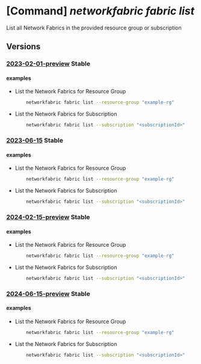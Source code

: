 # [Command] _networkfabric fabric list_

List all Network Fabrics in the provided resource group or subscription

## Versions

### [2023-02-01-preview](/Resources/mgmt-plane/L3N1YnNjcmlwdGlvbnMve30vcHJvdmlkZXJzL21pY3Jvc29mdC5tYW5hZ2VkbmV0d29ya2ZhYnJpYy9uZXR3b3JrZmFicmljcw==/2023-02-01-preview.xml) **Stable**

<!-- mgmt-plane /subscriptions/{}/providers/microsoft.managednetworkfabric/networkfabrics 2023-02-01-preview -->
<!-- mgmt-plane /subscriptions/{}/resourcegroups/{}/providers/microsoft.managednetworkfabric/networkfabrics 2023-02-01-preview -->

#### examples

- List the Network Fabrics for Resource Group
    ```bash
        networkfabric fabric list --resource-group "example-rg"
    ```

- List the Network Fabrics for Subscription
    ```bash
        networkfabric fabric list --subscription "<subscriptionId>"
    ```

### [2023-06-15](/Resources/mgmt-plane/L3N1YnNjcmlwdGlvbnMve30vcHJvdmlkZXJzL21pY3Jvc29mdC5tYW5hZ2VkbmV0d29ya2ZhYnJpYy9uZXR3b3JrZmFicmljcw==/2023-06-15.xml) **Stable**

<!-- mgmt-plane /subscriptions/{}/providers/microsoft.managednetworkfabric/networkfabrics 2023-06-15 -->
<!-- mgmt-plane /subscriptions/{}/resourcegroups/{}/providers/microsoft.managednetworkfabric/networkfabrics 2023-06-15 -->

#### examples

- List the Network Fabrics for Resource Group
    ```bash
        networkfabric fabric list --resource-group "example-rg"
    ```

- List the Network Fabrics for Subscription
    ```bash
        networkfabric fabric list --subscription "<subscriptionId>"
    ```

### [2024-02-15-preview](/Resources/mgmt-plane/L3N1YnNjcmlwdGlvbnMve30vcHJvdmlkZXJzL21pY3Jvc29mdC5tYW5hZ2VkbmV0d29ya2ZhYnJpYy9uZXR3b3JrZmFicmljcw==/2024-02-15-preview.xml) **Stable**

<!-- mgmt-plane /subscriptions/{}/providers/microsoft.managednetworkfabric/networkfabrics 2024-02-15-preview -->
<!-- mgmt-plane /subscriptions/{}/resourcegroups/{}/providers/microsoft.managednetworkfabric/networkfabrics 2024-02-15-preview -->

#### examples

- List the Network Fabrics for Resource Group
    ```bash
        networkfabric fabric list --resource-group "example-rg"
    ```

- List the Network Fabrics for Subscription
    ```bash
        networkfabric fabric list --subscription "<subscriptionId>"
    ```

### [2024-06-15-preview](/Resources/mgmt-plane/L3N1YnNjcmlwdGlvbnMve30vcHJvdmlkZXJzL21pY3Jvc29mdC5tYW5hZ2VkbmV0d29ya2ZhYnJpYy9uZXR3b3JrZmFicmljcw==/2024-06-15-preview.xml) **Stable**

<!-- mgmt-plane /subscriptions/{}/providers/microsoft.managednetworkfabric/networkfabrics 2024-06-15-preview -->
<!-- mgmt-plane /subscriptions/{}/resourcegroups/{}/providers/microsoft.managednetworkfabric/networkfabrics 2024-06-15-preview -->

#### examples

- List the Network Fabrics for Resource Group
    ```bash
        networkfabric fabric list --resource-group "example-rg"
    ```

- List the Network Fabrics for Subscription
    ```bash
        networkfabric fabric list --subscription "<subscriptionId>"
    ```
